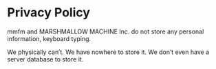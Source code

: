 # Privacy Policy

mmfm and MARSHMALLOW MACHINE Inc. do not store any personal information, keyboard typing.

We physically can’t.  We have nowhere to store it.  We don’t even have a server database to store it. 
